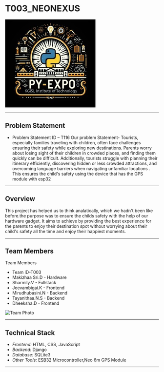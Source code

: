 # T003_NEONEXUS
![PyExpo Logo](media/pyexpo-logo.png)

---

## Problem Statement

- Problem Statement ID – T116
Our problem Statement-
Tourists, especially families traveling with children, often face challenges ensuring their safety while exploring new destinations. Parents worry about losing sight of their children in crowded places, and finding them
quickly can be difficult. Additionally, tourists struggle with planning their itinerary efficiently, discovering hidden or
less crowded attractions, and overcoming language barriers when navigating unfamiliar locations . This ensures the child's safety using the device that has the GPS module  with esp32



---

## Overview

This project has helped us to think analatically, which we hadn't been like before.the purpose was to ensure the childs safety with the help of our hardware gadget. It aims to achieve by providing the best experience for the parents to enjoy their destination spot without worrying about their child's safety all the time and enjoy their happiest moments.

---

## Team Members
Team Members
- Team ID-T003
- Makizhaa Sri.D  -  Hardware
- Sharmily.V      -  Fullstack
- Jeevambigai.K   -  Frontend
- Mirudhubasini.N -  Backend
- Tayanithaa.N.S  -  Backend
- Dheeksha.D      -  Frontend




![Team Photo](media/team-photo.png)

---

## Technical Stack



- *Frontend:* HTML, CSS, JavaScript
- *Backend:*  Django
- *Database:* SQLite3
- *Other Tools:* ESB32 Microcontroller,Neo 6m GPS Module

---
